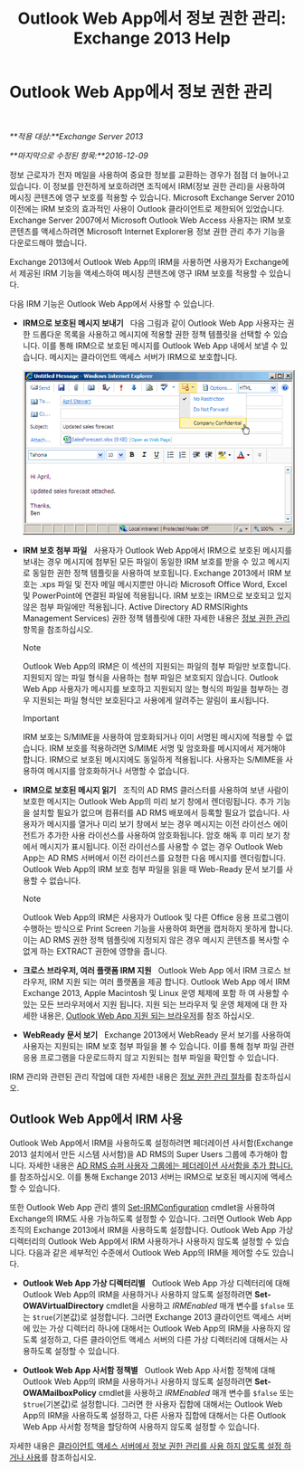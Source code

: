 ﻿---
title: 'Outlook Web App에서 정보 권한 관리: Exchange 2013 Help'
TOCTitle: Outlook Web App에서 정보 권한 관리
ms:assetid: 60a49dab-17ac-4d2c-9b41-7d87250d6c00
ms:mtpsurl: https://technet.microsoft.com/ko-kr/library/Dd876891(v=EXCHG.150)
ms:contentKeyID: 50483242
ms.date: 05/22/2018
mtps_version: v=EXCHG.150
ms.translationtype: MT
---

# Outlook Web App에서 정보 권한 관리

 

_**적용 대상:**Exchange Server 2013_

_**마지막으로 수정된 항목:**2016-12-09_

정보 근로자가 전자 메일을 사용하여 중요한 정보를 교환하는 경우가 점점 더 늘어나고 있습니다. 이 정보를 안전하게 보호하려면 조직에서 IRM(정보 권한 관리)을 사용하여 메시징 콘텐츠에 영구 보호를 적용할 수 있습니다. Microsoft Exchange Server 2010 이전에는 IRM 보호의 효과적인 사용이 Outlook 클라이언트로 제한되어 있었습니다. Exchange Server 2007에서 Microsoft Outlook Web Access 사용자는 IRM 보호 콘텐츠를 액세스하려면 Microsoft Internet Explorer용 정보 권한 관리 추가 기능을 다운로드해야 했습니다.

Exchange 2013에서 Outlook Web App의 IRM을 사용하면 사용자가 Exchange에서 제공된 IRM 기능을 액세스하여 메시징 콘텐츠에 영구 IRM 보호를 적용할 수 있습니다.

다음 IRM 기능은 Outlook Web App에서 사용할 수 있습니다.

  - **IRM으로 보호된 메시지 보내기**   다음 그림과 같이 Outlook Web App 사용자는 권한 드롭다운 목록을 사용하고 메시지에 적용할 권한 정책 템플릿을 선택할 수 있습니다. 이를 통해 IRM으로 보호된 메시지를 Outlook Web App 내에서 보낼 수 있습니다. 메시지는 클라이언트 액세스 서버가 IRM으로 보호합니다.
    
    ![OWA에서 IRM으로 보호된 메시지 보내기](images/Dd876891.fa8cabb5-c049-46dc-8b29-9d9957dbfd3e(EXCHG.150).gif "OWA에서 IRM으로 보호된 메시지 보내기")  

  - **IRM 보호 첨부 파일**   사용자가 Outlook Web App에서 IRM으로 보호된 메시지를 보내는 경우 메시지에 첨부된 모든 파일이 동일한 IRM 보호를 받을 수 있고 메시지로 동일한 권한 정책 템플릿을 사용하여 보호됩니다. Exchange 2013에서 IRM 보호는 .xps 파일 및 전자 메일 메시지뿐만 아니라 Microsoft Office Word, Excel 및 PowerPoint에 연결된 파일에 적용됩니다. IRM 보호는 IRM으로 보호되고 있지 않은 첨부 파일에만 적용됩니다. Active Directory AD RMS(Rights Management Services) 권한 정책 템플릿에 대한 자세한 내용은 [정보 권한 관리](information-rights-management-exchange-2013-help.md) 항목을 참조하십시오.
    

    > [!NOTE]
    > Outlook Web App의 IRM은 이 섹션의 지원되는 파일의 첨부 파일만 보호합니다. 지원되지 않는 파일 형식을 사용하는 첨부 파일은 보호되지 않습니다. Outlook Web App 사용자가 메시지를 보호하고 지원되지 않는 형식의 파일을 첨부하는 경우 지원되는 파일 형식만 보호된다고 사용에게 알려주는 알림이 표시됩니다.

    

    > [!IMPORTANT]
    > IRM 보호는 S/MIME을 사용하여 암호화되거나 이미 서명된 메시지에 적용할 수 없습니다. IRM 보호를 적용하려면 S/MIME 서명 및 암호화를 메시지에서 제거해야 합니다. IRM으로 보호된 메시지에도 동일하게 적용됩니다. 사용자는 S/MIME을 사용하여 메시지를 암호화하거나 서명할 수 없습니다.



  - **IRM으로 보호된 메시지 읽기**   조직의 AD RMS 클러스터를 사용하여 보낸 사람이 보호한 메시지는 Outlook Web App의 미리 보기 창에서 렌더링됩니다. 추가 기능을 설치할 필요가 없으며 컴퓨터를 AD RMS 배포에서 등록할 필요가 없습니다. 사용자가 메시지를 열거나 미리 보기 창에서 보는 경우 메시지는 이전 라이선스 에이전트가 추가한 사용 라이선스를 사용하여 암호화됩니다. 암호 해독 후 미리 보기 창에서 메시지가 표시됩니다. 이전 라이선스를 사용할 수 없는 경우 Outlook Web App는 AD RMS 서버에서 이전 라이선스를 요청한 다음 메시지를 렌더링합니다. Outlook Web App의 IRM 보호 첨부 파일을 읽을 때 Web-Ready 문서 보기를 사용할 수 없습니다.
    

    > [!NOTE]
    > Outlook Web App의 IRM은 사용자가 Outlook 및 다른 Office 응용 프로그램이 수행하는 방식으로 Print Screen 기능을 사용하여 화면을 캡처하지 못하게 합니다. 이는 AD&nbsp;RMS 권한 정책 템플릿에 지정되지 않은 경우 메시지 콘텐츠를 복사할 수 없게 하는 EXTRACT 권한에 영향을 줍니다.



  - **크로스 브라우저, 여러 플랫폼 IRM 지원**   Outlook Web App 에서 IRM 크로스 브라우저, IRM 지원 되는 여러 플랫폼을 제공 합니다. Outlook Web App 에서 IRM Exchange 2013, Apple Macintosh 및 Linux 운영 체제에 포함 하 여 사용할 수 있는 모든 브라우저에서 지원 됩니다. 지원 되는 브라우저 및 운영 체제에 대 한 자세한 내용은, [Outlook Web App 지원 되는 브라우저](https://go.microsoft.com/fwlink/p/?linkid=129362)를 참조 하십시오.

  - **WebReady 문서 보기**   Exchange 2013에서 WebReady 문서 보기를 사용하여 사용자는 지원되는 IRM 보호 첨부 파일을 볼 수 있습니다. 이를 통해 첨부 파일 관련 응용 프로그램을 다운로드하지 않고 지원되는 첨부 파일을 확인할 수 있습니다.

IRM 관리와 관련된 관리 작업에 대한 자세한 내용은 [정보 권한 관리 절차](information-rights-management-procedures-exchange-2013-help.md)를 참조하십시오.

## Outlook Web App에서 IRM 사용

Outlook Web App에서 IRM을 사용하도록 설정하려면 페더레이션 사서함(Exchange 2013 설치에서 만든 시스템 사서함)을 AD RMS의 Super Users 그룹에 추가해야 합니다. 자세한 내용은 [AD RMS 슈퍼 사용자 그룹에는 페더레이션 사서함을 추가 합니다.](add-the-federation-mailbox-to-the-ad-rms-super-users-group-exchange-2013-help.md)를 참조하십시오. 이를 통해 Exchange 2013 서버는 IRM으로 보호된 메시지에 액세스할 수 있습니다.

또한 Outlook Web App 관리 셸의 [Set-IRMConfiguration](https://technet.microsoft.com/ko-kr/library/dd979792\(v=exchg.150\)) cmdlet을 사용하여 Exchange의 IRM도 사용 가능하도록 설정할 수 있습니다. 그러면 Outlook Web App 조직의 Exchange 2013에서 IRM을 사용하도록 설정합니다. Outlook Web App 가상 디렉터리의 Outlook Web App에서 IRM 사용하거나 사용하지 않도록 설정할 수 있습니다. 다음과 같은 세부적인 수준에서 Outlook Web App의 IRM을 제어할 수도 있습니다.

  - **Outlook Web App 가상 디렉터리별**   Outlook Web App 가상 디렉터리에 대해 Outlook Web App의 IRM을 사용하거나 사용하지 않도록 설정하려면 **Set-OWAVirtualDirectory** cmdlet을 사용하고 *IRMEnabled* 매개 변수를 `$false` 또는 `$true`(기본값)로 설정합니다. 그러면 Exchange 2013 클라이언트 액세스 서버에 있는 가상 디렉터리 하나에 대해서는 Outlook Web App의 IRM을 사용하지 않도록 설정하고, 다른 클라이언트 액세스 서버의 다른 가상 디렉터리에 대해서는 사용하도록 설정할 수 있습니다.

  - **Outlook Web App 사서함 정책별**   Outlook Web App 사서함 정책에 대해 Outlook Web App의 IRM을 사용하거나 사용하지 않도록 설정하려면 **Set-OWAMailboxPolicy** cmdlet을 사용하고 *IRMEnabled* 매개 변수를 `$false` 또는 `$true`(기본값)로 설정합니다. 그러면 한 사용자 집합에 대해서는 Outlook Web App의 IRM을 사용하도록 설정하고, 다른 사용자 집합에 대해서는 다른 Outlook Web App 사서함 정책을 할당하여 사용하지 않도록 설정할 수 있습니다.

자세한 내용은 [클라이언트 액세스 서버에서 정보 권한 관리를 사용 하지 않도록 설정 하거나 사용](enable-or-disable-information-rights-management-on-client-access-servers-exchange-2013-help.md)를 참조하십시오.

